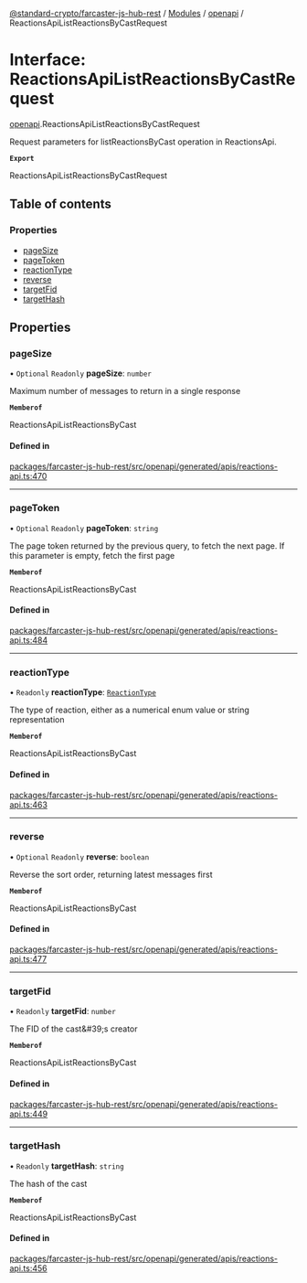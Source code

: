[@standard-crypto/farcaster-js-hub-rest](../README.md) / [Modules](../modules.md) / [openapi](../modules/openapi.md) / ReactionsApiListReactionsByCastRequest

# Interface: ReactionsApiListReactionsByCastRequest

[openapi](../modules/openapi.md).ReactionsApiListReactionsByCastRequest

Request parameters for listReactionsByCast operation in ReactionsApi.

**`Export`**

ReactionsApiListReactionsByCastRequest

## Table of contents

### Properties

- [pageSize](openapi.ReactionsApiListReactionsByCastRequest.md#pagesize)
- [pageToken](openapi.ReactionsApiListReactionsByCastRequest.md#pagetoken)
- [reactionType](openapi.ReactionsApiListReactionsByCastRequest.md#reactiontype)
- [reverse](openapi.ReactionsApiListReactionsByCastRequest.md#reverse)
- [targetFid](openapi.ReactionsApiListReactionsByCastRequest.md#targetfid)
- [targetHash](openapi.ReactionsApiListReactionsByCastRequest.md#targethash)

## Properties

### pageSize

• `Optional` `Readonly` **pageSize**: `number`

Maximum number of messages to return in a single response

**`Memberof`**

ReactionsApiListReactionsByCast

#### Defined in

[packages/farcaster-js-hub-rest/src/openapi/generated/apis/reactions-api.ts:470](https://github.com/standard-crypto/farcaster-js/blob/main/packages/farcaster-js-hub-rest/src/openapi/generated/apis/reactions-api.ts#L470)

___

### pageToken

• `Optional` `Readonly` **pageToken**: `string`

The page token returned by the previous query, to fetch the next page. If this parameter is empty, fetch the first page

**`Memberof`**

ReactionsApiListReactionsByCast

#### Defined in

[packages/farcaster-js-hub-rest/src/openapi/generated/apis/reactions-api.ts:484](https://github.com/standard-crypto/farcaster-js/blob/main/packages/farcaster-js-hub-rest/src/openapi/generated/apis/reactions-api.ts#L484)

___

### reactionType

• `Readonly` **reactionType**: [`ReactionType`](../enums/openapi.ReactionType.md)

The type of reaction, either as a numerical enum value or string representation

**`Memberof`**

ReactionsApiListReactionsByCast

#### Defined in

[packages/farcaster-js-hub-rest/src/openapi/generated/apis/reactions-api.ts:463](https://github.com/standard-crypto/farcaster-js/blob/main/packages/farcaster-js-hub-rest/src/openapi/generated/apis/reactions-api.ts#L463)

___

### reverse

• `Optional` `Readonly` **reverse**: `boolean`

Reverse the sort order, returning latest messages first

**`Memberof`**

ReactionsApiListReactionsByCast

#### Defined in

[packages/farcaster-js-hub-rest/src/openapi/generated/apis/reactions-api.ts:477](https://github.com/standard-crypto/farcaster-js/blob/main/packages/farcaster-js-hub-rest/src/openapi/generated/apis/reactions-api.ts#L477)

___

### targetFid

• `Readonly` **targetFid**: `number`

The FID of the cast\&#39;s creator

**`Memberof`**

ReactionsApiListReactionsByCast

#### Defined in

[packages/farcaster-js-hub-rest/src/openapi/generated/apis/reactions-api.ts:449](https://github.com/standard-crypto/farcaster-js/blob/main/packages/farcaster-js-hub-rest/src/openapi/generated/apis/reactions-api.ts#L449)

___

### targetHash

• `Readonly` **targetHash**: `string`

The hash of the cast

**`Memberof`**

ReactionsApiListReactionsByCast

#### Defined in

[packages/farcaster-js-hub-rest/src/openapi/generated/apis/reactions-api.ts:456](https://github.com/standard-crypto/farcaster-js/blob/main/packages/farcaster-js-hub-rest/src/openapi/generated/apis/reactions-api.ts#L456)
